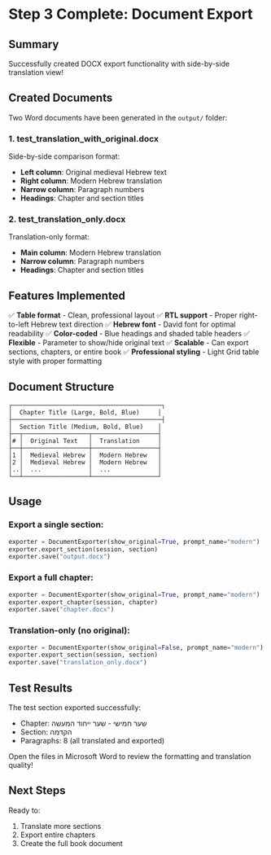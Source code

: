 # Step 3 Complete: Document Export

## Summary

Successfully created DOCX export functionality with side-by-side translation view!

## Created Documents

Two Word documents have been generated in the `output/` folder:

### 1. **test_translation_with_original.docx**
Side-by-side comparison format:
- **Left column**: Original medieval Hebrew text
- **Right column**: Modern Hebrew translation
- **Narrow column**: Paragraph numbers
- **Headings**: Chapter and section titles

### 2. **test_translation_only.docx**
Translation-only format:
- **Main column**: Modern Hebrew translation
- **Narrow column**: Paragraph numbers
- **Headings**: Chapter and section titles

## Features Implemented

✅ **Table format** - Clean, professional layout
✅ **RTL support** - Proper right-to-left Hebrew text direction
✅ **Hebrew font** - David font for optimal readability
✅ **Color-coded** - Blue headings and shaded table headers
✅ **Flexible** - Parameter to show/hide original text
✅ **Scalable** - Can export sections, chapters, or entire book
✅ **Professional styling** - Light Grid table style with proper formatting

## Document Structure

```
┌─────────────────────────────────────────┐
│  Chapter Title (Large, Bold, Blue)     │
├─────────────────────────────────────────┤
│  Section Title (Medium, Bold, Blue)    │
├──┬──────────────────┬──────────────────┤
│# │  Original Text   │  Translation     │
├──┼──────────────────┼──────────────────┤
│1 │  Medieval Hebrew │  Modern Hebrew   │
│2 │  Medieval Hebrew │  Modern Hebrew   │
│..│  ...             │  ...             │
└──┴──────────────────┴──────────────────┘
```

## Usage

### Export a single section:
```python
exporter = DocumentExporter(show_original=True, prompt_name="modern")
exporter.export_section(session, section)
exporter.save("output.docx")
```

### Export a full chapter:
```python
exporter = DocumentExporter(show_original=True, prompt_name="modern")
exporter.export_chapter(session, chapter)
exporter.save("chapter.docx")
```

### Translation-only (no original):
```python
exporter = DocumentExporter(show_original=False, prompt_name="modern")
exporter.export_section(session, section)
exporter.save("translation_only.docx")
```

## Test Results

The test section exported successfully:
- Chapter: שער חמישי - שער ייחוד המעשה
- Section: הקדמה
- Paragraphs: 8 (all translated and exported)

Open the files in Microsoft Word to review the formatting and translation quality!

## Next Steps

Ready to:
1. Translate more sections
2. Export entire chapters
3. Create the full book document

